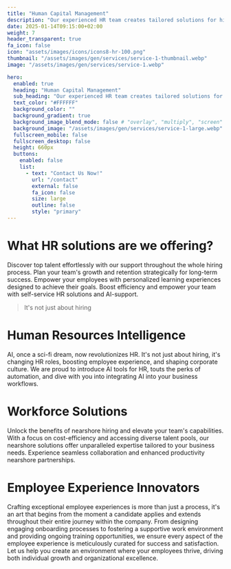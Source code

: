 ```yaml
---
title: "Human Capital Management"
description: "Our experienced HR team creates tailored solutions for hiring, managing, and developing employees, helping your business thrive"
date: 2025-01-14T09:15:00+02:00
weight: 7
header_transparent: true
fa_icon: false
icon: "assets/images/icons/icons8-hr-100.png"
thumbnail: "/assets/images/gen/services/service-1-thumbnail.webp"
image: "/assets/images/gen/services/service-1.webp"

hero:
  enabled: true
  heading: "Human Capital Management"
  sub_heading: "Our experienced HR team creates tailored solutions for hiring, managing, and developing employees, helping your business thrive"
  text_color: "#FFFFFF"
  background_color: ""
  background_gradient: true
  background_image_blend_mode: false # "overlay", "multiply", "screen"
  background_image: "/assets/images/gen/services/service-1-large.webp"
  fullscreen_mobile: false
  fullscreen_desktop: false
  height: 660px
  buttons:
    enabled: false
    list:
      - text: "Contact Us Now!" 
        url: "/contact"
        external: false
        fa_icon: false
        size: large
        outline: false
        style: "primary"
---
```


# What HR solutions are we offering?
Discover top talent effortlessly with our support throughout the whole hiring process. Plan your team's growth and retention strategically for long-term success. Empower your employees with personalized learning experiences designed to achieve their goals. Boost efficiency and empower your team with self-service HR solutions and AI-support.

> It's not just about hiring

# Human Resources Intelligence
AI, once a sci-fi dream, now revolutionizes HR. It's not just about hiring, it's changing HR roles, boosting employee experience, and shaping corporate culture. We are proud to introduce AI tools for HR, touts the perks of automation, and dive with you into integrating AI into your business workflows.

# Workforce Solutions
Unlock the benefits of nearshore hiring and elevate your team's capabilities. With a focus on cost-efficiency and accessing diverse talent pools, our nearshore solutions offer unparalleled expertise tailored to your business needs. Experience seamless collaboration and enhanced productivity nearshore partnerships.

# Employee Experience Innovators
Crafting exceptional employee experiences is more than just a process, it's an art that begins from the moment a candidate applies and extends throughout their entire journey within the company. From designing engaging onboarding processes to fostering a supportive work environment and providing ongoing training opportunities, we ensure every aspect of the employee experience is meticulously curated for success and satisfaction. Let us help you create an environment where your employees thrive, driving both individual growth and organizational excellence.

